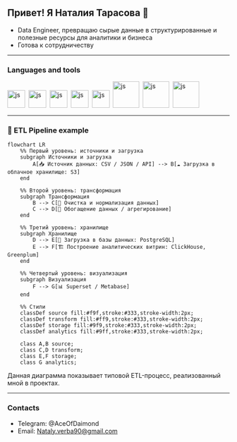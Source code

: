 ## Привет! Я Наталия Тарасова 👋

- Data Engineer, превращаю сырые данные в структурированные и полезные ресурсы для аналитики и бизнеса
- Готова к сотрудничеству
*********

### Languages and tools

<img src="https://cdn.jsdelivr.net/gh/devicons/devicon@latest/icons/python/python-original-wordmark.svg" 
title="js" width="40" height="40" />&nbsp;
<img src="https://cdn.jsdelivr.net/gh/devicons/devicon@latest/icons/postgresql/postgresql-original-wordmark.svg"
title="js" width="40" height="40" />&nbsp;
<img src="https://cdn.jsdelivr.net/gh/devicons/devicon@latest/icons/apacheairflow/apacheairflow-original-wordmark.svg"
title="js" width="40" height="40" />&nbsp;
<img src="https://cdn.jsdelivr.net/gh/devicons/devicon@latest/icons/jupyter/jupyter-original-wordmark.svg"
title="js" width="40" height="40" />&nbsp;
<img src="https://cdn.jsdelivr.net/gh/devicons/devicon@latest/icons/pandas/pandas-original-wordmark.svg"
title="js" width="40" height="40" />&nbsp;
<img src="https://cdn.jsdelivr.net/gh/devicons/devicon@latest/icons/apachespark/apachespark-original-wordmark.svg"
title="js" width="60" height="60" />&nbsp;
<img src="https://cdn.jsdelivr.net/gh/devicons/devicon@latest/icons/git/git-original-wordmark.svg" 
title="js" width="60" height="60" />&nbsp;
<img src="https://cdn.jsdelivr.net/gh/devicons/devicon@latest/icons/hadoop/hadoop-original-wordmark.svg" 
title="js" width="60" height="60" />&nbsp;   
***********


### 🔄 ETL Pipeline example
```mermaid
flowchart LR
    %% Первый уровень: источники и загрузка
    subgraph Источники и загрузка
        A[📥 Источник данных: CSV / JSON / API] --> B[☁️ Загрузка в облачное хранилище: S3]
    end

    %% Второй уровень: трансформация
    subgraph Трансформация
        B --> C[🧹 Очистка и нормализация данных]
        C --> D[🔄 Обогащение данных / агрегирование]
    end

    %% Третий уровень: хранилище
    subgraph Хранилище
        D --> E[💾 Загрузка в базы данных: PostgreSQL]
        E --> F[🏗️ Построение аналитических витрин: ClickHouse, Greenplum]
    end

    %% Четвертый уровень: визуализация
    subgraph Визуализация
        F --> G[📊 Superset / Metabase]
    end

    %% Стили
    classDef source fill:#f9f,stroke:#333,stroke-width:2px;
    classDef transform fill:#ff9,stroke:#333,stroke-width:2px;
    classDef storage fill:#9f9,stroke:#333,stroke-width:2px;
    classDef analytics fill:#9ff,stroke:#333,stroke-width:2px;

    class A,B source;
    class C,D transform;
    class E,F storage;
    class G analytics;

```
Данная диаграмма показывает типовой ETL-процесс, реализованный мной в проектах.


********
### Contacts

- Telegram: @AceOfDaimond
- Email: Nataly.verba90@gmail.com



          
          




